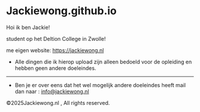 # Jackiewong.github.io
Hoi ik ben Jackie!

student op het Deltion College in Zwolle!

me eigen website: https://jackiewong.nl



- Alle dingen die ik hierop upload zijn alleen bedoeld voor de opleiding en hebben geen andere doeleindes.
- ---
- Ben je er over eens dat het wel mogelijk andere doeleindes heeft mail dan naar : info@jackiewong.nl

©2025Jackiewong.nl , All rights reserved.

